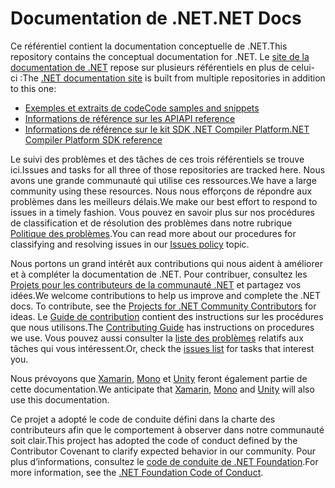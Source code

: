 # <a name="net-docs"></a><span data-ttu-id="57737-101">Documentation de .NET</span><span class="sxs-lookup"><span data-stu-id="57737-101">.NET Docs</span></span>

<span data-ttu-id="57737-102">Ce référentiel contient la documentation conceptuelle de .NET.</span><span class="sxs-lookup"><span data-stu-id="57737-102">This repository contains the conceptual documentation for .NET.</span></span> <span data-ttu-id="57737-103">Le [site de la documentation de .NET](https://docs.microsoft.com/dotnet) repose sur plusieurs référentiels en plus de celui-ci :</span><span class="sxs-lookup"><span data-stu-id="57737-103">The [.NET documentation site](https://docs.microsoft.com/dotnet) is built from multiple repositories in addition to this one:</span></span>

- [<span data-ttu-id="57737-104">Exemples et extraits de code</span><span class="sxs-lookup"><span data-stu-id="57737-104">Code samples and snippets</span></span>](https://github.com/dotnet/samples)
- [<span data-ttu-id="57737-105">Informations de référence sur les API</span><span class="sxs-lookup"><span data-stu-id="57737-105">API reference</span></span>](https://github.com/dotnet/dotnet-api-docs)
- [<span data-ttu-id="57737-106">Informations de référence sur le kit SDK .NET Compiler Platform</span><span class="sxs-lookup"><span data-stu-id="57737-106">.NET Compiler Platform SDK reference</span></span>](https://github.com/dotnet/roslyn-api-docs)

<span data-ttu-id="57737-107">Le suivi des problèmes et des tâches de ces trois référentiels se trouve ici.</span><span class="sxs-lookup"><span data-stu-id="57737-107">Issues and tasks for all three of those repositories are tracked here.</span></span> <span data-ttu-id="57737-108">Nous avons une grande communauté qui utilise ces ressources.</span><span class="sxs-lookup"><span data-stu-id="57737-108">We have a large community using these resources.</span></span> <span data-ttu-id="57737-109">Nous nous efforçons de répondre aux problèmes dans les meilleurs délais.</span><span class="sxs-lookup"><span data-stu-id="57737-109">We make our best effort to respond to issues in a timely fashion.</span></span> <span data-ttu-id="57737-110">Vous pouvez en savoir plus sur nos procédures de classification et de résolution des problèmes dans notre rubrique [Politique des problèmes](issues-policy.md).</span><span class="sxs-lookup"><span data-stu-id="57737-110">You can read more about our procedures for classifying and resolving issues in our [Issues policy](issues-policy.md) topic.</span></span>

<span data-ttu-id="57737-111">Nous portons un grand intérêt aux contributions qui nous aident à améliorer et à compléter la documentation de .NET. Pour contribuer, consultez les [Projets pour les contributeurs de la communauté .NET](https://github.com/dotnet/docs/projects/35) et partagez vos idées.</span><span class="sxs-lookup"><span data-stu-id="57737-111">We welcome contributions to help us improve and complete the .NET docs. To contribute, see the [Projects for .NET Community Contributors](https://github.com/dotnet/docs/projects/35) for ideas.</span></span> <span data-ttu-id="57737-112">Le [Guide de contribution](https://github.com/dotnet/docs/blob/master/CONTRIBUTING.md) contient des instructions sur les procédures que nous utilisons.</span><span class="sxs-lookup"><span data-stu-id="57737-112">The [Contributing Guide](https://github.com/dotnet/docs/blob/master/CONTRIBUTING.md) has instructions on procedures we use.</span></span> <span data-ttu-id="57737-113">Vous pouvez aussi consulter la [liste des problèmes](https://github.com/dotnet/docs/issues) relatifs aux tâches qui vous intéressent.</span><span class="sxs-lookup"><span data-stu-id="57737-113">Or, check the [issues list](https://github.com/dotnet/docs/issues) for tasks that interest you.</span></span>

<span data-ttu-id="57737-114">Nous prévoyons que [Xamarin](https://docs.microsoft.com/xamarin), [Mono](http://docs.go-mono.com/?link=root%3a%2fclasslib) et [Unity](http://docs.unity3d.com/Manual/index.html) feront également partie de cette documentation.</span><span class="sxs-lookup"><span data-stu-id="57737-114">We anticipate that [Xamarin](https://docs.microsoft.com/xamarin), [Mono](http://docs.go-mono.com/?link=root%3a%2fclasslib) and [Unity](http://docs.unity3d.com/Manual/index.html) will also use this documentation.</span></span>

<span data-ttu-id="57737-115">Ce projet a adopté le code de conduite défini dans la charte des contributeurs afin que le comportement à observer dans notre communauté soit clair.</span><span class="sxs-lookup"><span data-stu-id="57737-115">This project has adopted the code of conduct defined by the Contributor Covenant to clarify expected behavior in our community.</span></span>
<span data-ttu-id="57737-116">Pour plus d’informations, consultez le [code de conduite de .NET Foundation](https://dotnetfoundation.org/code-of-conduct).</span><span class="sxs-lookup"><span data-stu-id="57737-116">For more information, see the [.NET Foundation Code of Conduct](https://dotnetfoundation.org/code-of-conduct).</span></span>
